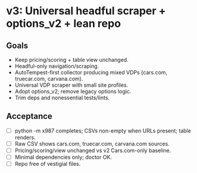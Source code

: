 # v3: Universal headful scraper + options_v2 + lean repo

## Goals
- Keep pricing/scoring + table view unchanged.
- Headful-only navigation/scraping.
- AutoTempest-first collector producing mixed VDPs (cars.com, truecar.com, carvana.com).
- Universal VDP scraper with small site profiles.
- Adopt options_v2; remove legacy options logic.
- Trim deps and nonessential tests/lints.

## Acceptance
- [ ] python -m x987 completes; CSVs non-empty when URLs present; table renders.
- [ ] Raw CSV shows cars.com, truecar.com, carvana.com sources.
- [ ] Pricing/scoring/view unchanged vs v2 Cars.com-only baseline.
- [ ] Minimal dependencies only; doctor OK.
- [ ] Repo free of vestigial files.